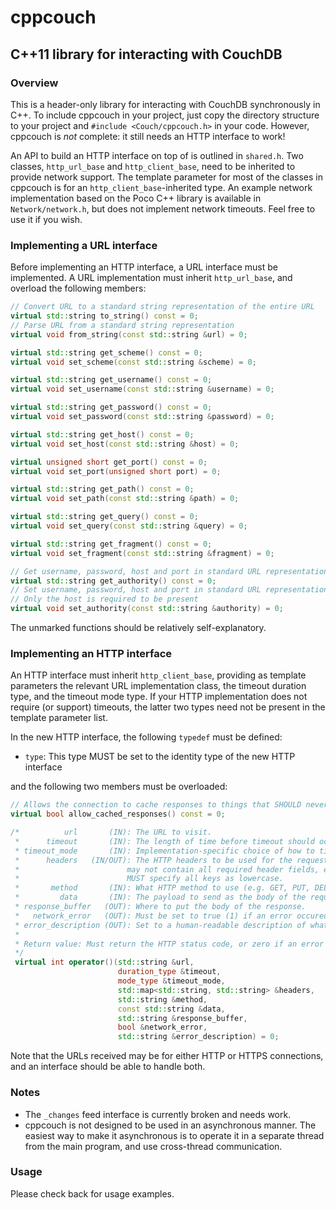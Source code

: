 # cppcouch
## C++11 library for interacting with CouchDB
### Overview

This is a header-only library for interacting with CouchDB synchronously in C++. To include cppcouch in your project, just copy the directory structure to your project and `#include <Couch/cppcouch.h>` in your code. However, cppcouch is *not* complete: it still needs an HTTP interface to work!

An API to build an HTTP interface on top of is outlined in `shared.h`. Two classes, `http_url_base` and `http_client_base`, need to be inherited to provide network support. The template parameter for most of the classes in cppcouch is for an `http_client_base`-inherited type. An example network implementation based on the Poco C++ library is available in `Network/network.h`, but does not implement network timeouts. Feel free to use it if you wish.

### Implementing a URL interface

Before implementing an HTTP interface, a URL interface must be implemented. A URL implementation must inherit `http_url_base`, and overload the following members:

```c++
// Convert URL to a standard string representation of the entire URL
virtual std::string to_string() const = 0;
// Parse URL from a standard string representation
virtual void from_string(const std::string &url) = 0;

virtual std::string get_scheme() const = 0;
virtual void set_scheme(const std::string &scheme) = 0;

virtual std::string get_username() const = 0;
virtual void set_username(const std::string &username) = 0;

virtual std::string get_password() const = 0;
virtual void set_password(const std::string &password) = 0;

virtual std::string get_host() const = 0;
virtual void set_host(const std::string &host) = 0;

virtual unsigned short get_port() const = 0;
virtual void set_port(unsigned short port) = 0;

virtual std::string get_path() const = 0;
virtual void set_path(const std::string &path) = 0;

virtual std::string get_query() const = 0;
virtual void set_query(const std::string &query) = 0;

virtual std::string get_fragment() const = 0;
virtual void set_fragment(const std::string &fragment) = 0;

// Get username, password, host and port in standard URL representation
virtual std::string get_authority() const = 0; 
// Set username, password, host and port in standard URL representation
// Only the host is required to be present
virtual void set_authority(const std::string &authority) = 0;
```
    
The unmarked functions should be relatively self-explanatory.

### Implementing an HTTP interface

An HTTP interface must inherit `http_client_base`, providing as template parameters the relevant URL implementation class, the timeout duration type, and the timeout mode type. If your HTTP implementation does not require (or support) timeouts, the latter two types need not be present in the template parameter list.

In the new HTTP interface, the following `typedef` must be defined:

  - `type`: This type MUST be set to the identity type of the new HTTP interface
  
and the following two members must be overloaded:

```c++
// Allows the connection to cache responses to things that SHOULD never change for a given server, like the welcome message.
virtual bool allow_cached_responses() const = 0;

/*          url       (IN): The URL to visit.
 *      timeout       (IN): The length of time before timeout should occur.
 * timeout_mode       (IN): Implementation-specific choice of how to timeout.
 *      headers   (IN/OUT): The HTTP headers to be used for the request (WARNING: the list may not be all-inclusive, and
 *                        may not contain all required header fields, e.g. Content-Length). Output to this parameter
 *                        MUST specify all keys as lowercase.
 *       method       (IN): What HTTP method to use (e.g. GET, PUT, DELETE, POST, COPY, etc.). Case is not specified.
 *         data       (IN): The payload to send as the body of the request.
 * response_buffer   (OUT): Where to put the body of the response.
 *   network_error   (OUT): Must be set to true (1) if an error occured, false (0) otherwise.
 * error_description (OUT): Set to a human-readable description of what error occured.
 *
 * Return value: Must return the HTTP status code, or zero if an error occured before the response arrived
 */
 virtual int operator()(std::string &url,
                        duration_type &timeout,
                        mode_type &timeout_mode,
                        std::map<std::string, std::string> &headers,
                        std::string &method,
                        const std::string &data,
                        std::string &response_buffer,
                        bool &network_error,
                        std::string &error_description) = 0;
```
                            
Note that the URLs received may be for either HTTP or HTTPS connections, and an interface should be able to handle both.

### Notes

  - The `_changes` feed interface is currently broken and needs work.
  - cppcouch is not designed to be used in an asynchronous manner. The easiest way to make it asynchronous is to operate it in a separate thread from the main program, and use cross-thread communication.

### Usage

Please check back for usage examples.
